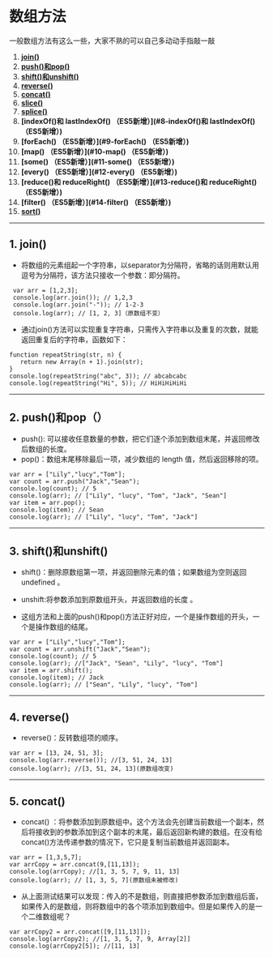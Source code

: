 # 数组方法

一般数组方法有这么一些，大家不熟的可以自己多动动手指敲一敲

1. **[join()](#1-join)**
2. **[push()和pop()](#2-push和pop)**
3. **[shift()和unshift()](#3-shift和unshift)**
4. **[reverse()](#4-reverse)**
5. **[concat()](#5-concat)**
6. **[slice()](#6-slice)**
7. **[splice()](#7-splice)**
8. **[indexOf()和 lastIndexOf() （ES5新增）](#8-indexOf()和 lastIndexOf() （ES5新增）)**
9. **[forEach() （ES5新增）](#9-forEach() （ES5新增）)**
10. **[map() （ES5新增）](#10-map() （ES5新增）)**
11. **[some() （ES5新增）](#11-some() （ES5新增）)**
12. **[every() （ES5新增）](#12-every() （ES5新增）)**
13. **[reduce()和 reduceRight() （ES5新增）](#13-reduce()和 reduceRight() （ES5新增）)**
14. **[filter() （ES5新增）](#14-filter() （ES5新增）)**
15. **[sort()](#15-sort())**
---

## 1. join()
* 将数组的元素组起一个字符串，以separator为分隔符，省略的话则用默认用逗号为分隔符，该方法只接收一个参数：即分隔符。
```
 var arr = [1,2,3];
 console.log(arr.join()); // 1,2,3
 console.log(arr.join("-")); // 1-2-3
 console.log(arr); // [1, 2, 3]（原数组不变）
 ```
* 通过join()方法可以实现重复字符串，只需传入字符串以及重复的次数，就能返回重复后的字符串，函数如下：
```
function repeatString(str, n) {
   return new Array(n + 1).join(str);
}
console.log(repeatString("abc", 3)); // abcabcabc
console.log(repeatString("Hi", 5)); // HiHiHiHiHi
```
 ---
 
## 2. push()和pop（）
* push(): 可以接收任意数量的参数，把它们逐个添加到数组末尾，并返回修改后数组的长度。 
* pop()：数组末尾移除最后一项，减少数组的 length 值，然后返回移除的项。
```
var arr = ["Lily","lucy","Tom"];
var count = arr.push("Jack","Sean");
console.log(count); // 5
console.log(arr); // ["Lily", "lucy", "Tom", "Jack", "Sean"]
var item = arr.pop();
console.log(item); // Sean
console.log(arr); // ["Lily", "lucy", "Tom", "Jack"]
```
---

## 3. shift()和unshift()
* shift()：删除原数组第一项，并返回删除元素的值；如果数组为空则返回undefined 。 
* unshift:将参数添加到原数组开头，并返回数组的长度 。

* 这组方法和上面的push()和pop()方法正好对应，一个是操作数组的开头，一个是操作数组的结尾。
```
var arr = ["Lily","lucy","Tom"];
var count = arr.unshift("Jack","Sean");
console.log(count); // 5
console.log(arr); //["Jack", "Sean", "Lily", "lucy", "Tom"]
var item = arr.shift();
console.log(item); // Jack
console.log(arr); // ["Sean", "Lily", "lucy", "Tom"]
```
---
## 4. reverse()
* reverse()：反转数组项的顺序。
```
var arr = [13, 24, 51, 3];
console.log(arr.reverse()); //[3, 51, 24, 13]
console.log(arr); //[3, 51, 24, 13](原数组改变)
```
---
## 5. concat()
* concat() ：将参数添加到原数组中。这个方法会先创建当前数组一个副本，然后将接收到的参数添加到这个副本的末尾，最后返回新构建的数组。在没有给 concat()方法传递参数的情况下，它只是复制当前数组并返回副本。
```
var arr = [1,3,5,7];
var arrCopy = arr.concat(9,[11,13]);
console.log(arrCopy); //[1, 3, 5, 7, 9, 11, 13]
console.log(arr); // [1, 3, 5, 7](原数组未被修改)
```
* 从上面测试结果可以发现：传入的不是数组，则直接把参数添加到数组后面，如果传入的是数组，则将数组中的各个项添加到数组中。但是如果传入的是一个二维数组呢？
```
var arrCopy2 = arr.concat([9,[11,13]]);
console.log(arrCopy2); //[1, 3, 5, 7, 9, Array[2]]
console.log(arrCopy2[5]); //[11, 13]
```



